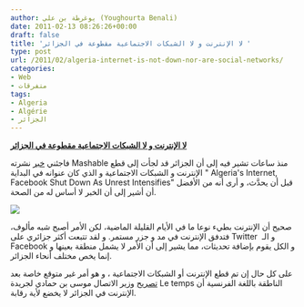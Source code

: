 ```yaml
---
author: يوغرطة بن علي (Youghourta Benali)
date: 2011-02-13 08:26:26+00:00
draft: false
title: 'لا الإنترنت و لا الشبكات الاجتماعية مقطوعة في الجزائر '
type: post
url: /2011/02/algeria-internet-is-not-down-nor-are-social-networks/
categories:
- Web
- متفرقات
tags:
- Algeria
- Algérie
- الجزائر
---
```


**[لا الإنترنت و لا الشبكات الاجتماعية مقطوعة في الجزائر](https://www.it-scoop.com/2011/02/algeria-internet-is-not-down-nor-are-social-networks/)**


فاجئني [خبر](http://mashable.com/2011/02/12/algeria-facebook-shutdown-2/) نشرته Mashable منذ ساعات تشير فيه إلى أن الجزائر قد لجأت إلى قطع الإنترنت و الشبكات الاجتماعية و الذي كان عنوانه في البداية " Algeria's Internet, Facebook Shut Down As Unrest Intensifies" قبل أن يحدَّث، و أرى أنه من الأفضل أن أشير إلى أن الخبر لا أساس له من الصحة.


[![](https://www.it-scoop.com/wp-content/uploads/2011/02/internet-algerie.jpg)
](https://www.it-scoop.com/2011/02/algeria-internet-is-not-down-nor-are-social-networks/)


صحيح أن الإنترنت بطيء نوعا ما في الأيام القليلة الماضية، لكن الأمر أصبح شبه مألوف، فتدفق الإنترنت في مد و جزر مستمر. و لقد تتبعت أكثر جزائري على Twitter  و الـ Facebook و الكل يقوم بإضافة تحديثات، مما يشير إلى أن الأمر لا يشمل منطقة بعينها و إنما يخص مختلف أنحاء الجزائر.

على كل حال إن تم قطع الإنترنت أو الشبكات الاجتماعية ، و هو أمر غير متوقع خاصة بعد [تصريح](http://www.letempsdz.com/content/view/52562/1/) وزير الاتصال موسى بن حمادي لجريدة Le temps الناطقة باللغة الفرنسية أن الإنترنت في الجزائر لا يخضع لأية رقابة.
